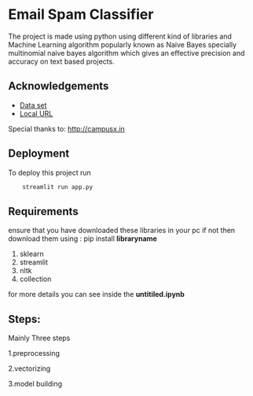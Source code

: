 
# Email Spam Classifier
The project is made using python using different kind of libraries
and Machine Learning algorithm popularly known as Naive Bayes
specially multinomial naive bayes algorithm which gives an effective precision and accuracy on text based projects.
## Acknowledgements

 - [Data set ](https://www.kaggle.com/datasets/uciml/sms-spam-collection-dataset?select=spam.csv)
 - [Local URL](http://192.168.29.248:8501)


Special thanks to: http://campusx.in


## Deployment

To deploy this project run

```bash
    streamlit run app.py 
```


## Requirements

ensure that you have downloaded these libraries in your pc
if not then download them using : pip install __libraryname__

1. sklearn
2. streamlit
3. nltk
4. collection


for more details you can see inside the __untitiled.ipynb__  


## Steps:

Mainly Three steps 

1.preprocessing

2.vectorizing

3.model building

